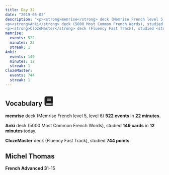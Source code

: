 ```yaml
---
title: Day 32
date: "2019-05-02"
description: "<p><strong>memrise</strong> deck (Memrise French level 5, level 6) <strong>522 events</strong> in <strong>22 minutes.</strong></p>
<p><strong>Anki</strong> deck (5000 Most Common French Words), studied <strong>149 cards</strong> in <strong>12 minutes </strong>today.</p>
<p><strong>ClozeMaster</strong> deck (Fluency Fast Track), studied <strong>744 points</strong>.</p>"
memrise: 
  events: 522
  minutes: 22
  streak: 1
Anki:
  events: 149
  minutes: 12
  streak: 1
ClozeMaster:
  events: 744
  streak: 1
---
```


<h2>Vocabulary <svg height="30" width="30" aria-hidden="true" focusable="false" data-prefix="fas" data-icon="book" class="svg-inline--fa fa-book fa-w-14" role="img" xmlns="http://www.w3.org/2000/svg" viewBox="0 0 448 512"><path fill="currentColor" d="M448 360V24c0-13.3-10.7-24-24-24H96C43 0 0 43 0 96v320c0 53 43 96 96 96h328c13.3 0 24-10.7 24-24v-16c0-7.5-3.5-14.3-8.9-18.7-4.2-15.4-4.2-59.3 0-74.7 5.4-4.3 8.9-11.1 8.9-18.6zM128 134c0-3.3 2.7-6 6-6h212c3.3 0 6 2.7 6 6v20c0 3.3-2.7 6-6 6H134c-3.3 0-6-2.7-6-6v-20zm0 64c0-3.3 2.7-6 6-6h212c3.3 0 6 2.7 6 6v20c0 3.3-2.7 6-6 6H134c-3.3 0-6-2.7-6-6v-20zm253.4 250H96c-17.7 0-32-14.3-32-32 0-17.6 14.4-32 32-32h285.4c-1.9 17.1-1.9 46.9 0 64z"></path></svg></h2>
<p><strong>memrise</strong> deck (Memrise French level 5, level 6) <strong>522 events</strong> in <strong>22 minutes.</strong></p>
<p><strong>Anki</strong> deck (5000 Most Common French Words), studied <strong>149 cards</strong> in <strong>12 minutes </strong>today.</p>
<p><strong>ClozeMaster</strong> deck (Fluency Fast Track), studied <strong>744 points</strong>.</p>

<h2>Michel Thomas</h2>
<strong>French Advanced 3</strong>1-15
